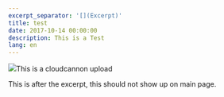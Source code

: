 ```yaml
---
excerpt_separator: '[](Excerpt)'
title: test
date: 2017-10-14 00:00:00
description: This is a Test
lang: en
---
```



![](/uploads/versions/2013-07-14-20-57-01---x----3264-2448x---.jpg)This is a cloudcannon upload

[](Excerpt)

This is after the excerpt, this should not show up on main page.